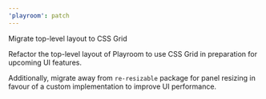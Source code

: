 ```yaml
---
'playroom': patch
---
```


Migrate top-level layout to CSS Grid

Refactor the top-level layout of Playroom to use CSS Grid in preparation for upcoming UI features.

Additionally, migrate away from `re-resizable` package for panel resizing in favour of a custom implementation to improve UI performance.

